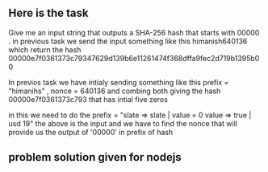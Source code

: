 ## Here is the task

Give me an input string that outputs a SHA-256 hash that starts with 00000 .
in previous task we send the input something like this himanish640136 which return the hash
00000e7f0361373c79347629d139b6e11261474f368dffa9fec2d719b1395b00

In previos task we have intialy sending something like this prefix = "himanihs" , nonce = 640136 and combing both giving the
hash 00000e7f0361373c793 that has intial five zeros

in this we need to do the prefix = "slate => slate | value = 0
value => true | usd 19"
the above is the input and we have to find the nonce that will provide us the output of '00000' in prefix of hash

## problem solution given for nodejs
